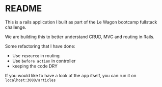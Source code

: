 # README

This is a rails application I built as part of the Le Wagon bootcamp fullstack challenge.

We are building this to better understand CRUD, MVC and routing in Rails.

Some refactoring that I have done:
- Use `resource` in routing
- Use `before action` in controller
- keeping the code DRY

If you would like to have a look at the app itself, you can run it on `localhost:3000/articles`
